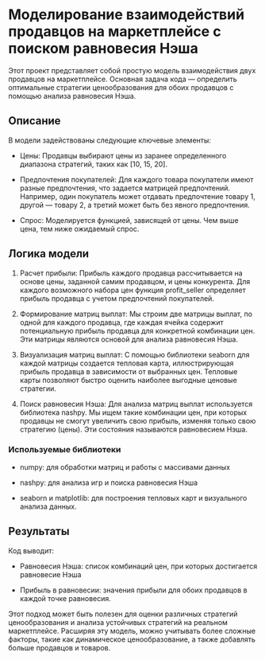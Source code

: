 # Моделирование взаимодействий продавцов на маркетплейсе с поиском равновесия Нэша

Этот проект представляет собой простую модель взаимодействия двух продавцов на маркетплейсе. Основная задача кода — определить оптимальные стратегии ценообразования для обоих продавцов с помощью анализа равновесия Нэша.


## Описание

В модели задействованы следующие ключевые элементы:

- Цены: Продавцы выбирают цены из заранее определенного диапазона стратегий, таких как [10, 15, 20].

- Предпочтения покупателей: Для каждого товара покупатели имеют разные предпочтения, что задается матрицей предпочтений. Например, один покупатель может отдавать предпочтение товару 1, другой — товару 2, а третий может быть без явного предпочтения.

- Спрос: Моделируется функцией, зависящей от цены. Чем выше цена, тем ниже ожидаемый спрос.

## Логика модели

1. Расчет прибыли: Прибыль каждого продавца рассчитывается на основе цены, заданной самим продавцом, и цены конкурента. Для каждого возможного набора цен функция profit_seller определяет прибыль продавца с учетом предпочтений покупателей.

2. Формирование матриц выплат: Мы строим две матрицы выплат, по одной для каждого продавца, где каждая ячейка содержит потенциальную прибыль продавца для конкретной комбинации цен. Эти матрицы являются основой для анализа равновесия Нэша.

3. Визуализация матриц выплат: С помощью библиотеки seaborn для каждой матрицы создается тепловая карта, иллюстрирующая прибыль продавца в зависимости от выбранных цен. Тепловые карты позволяют быстро оценить наиболее выгодные ценовые стратегии.

4. Поиск равновесия Нэша: Для анализа матриц выплат используется библиотека nashpy. Мы ищем такие комбинации цен, при которых продавцы не смогут увеличить свою прибыль, изменяя только свою стратегию (цены). Эти состояния называются равновесием Нэша.

### Используемые библиотеки

- numpy: для обработки матриц и работы с массивами данных

- nashpy: для анализа игр и поиска равновесия Нэша

- seaborn и matplotlib: для построения тепловых карт и визуального анализа данных.

## Результаты

Код выводит:

- Равновесия Нэша: список комбинаций цен, при которых достигается равновесие Нэша

- Прибыль в равновесии: значения прибыли для обоих продавцов в каждой точке равновесия.

Этот подход может быть полезен для оценки различных стратегий ценообразования и анализа устойчивых стратегий на реальном маркетплейсе. Расширяя эту модель, можно учитывать более сложные факторы, такие как динамическое ценообразование, а также добавлять больше продавцов и товаров.
